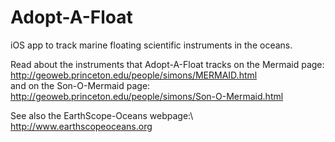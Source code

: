 # Adopt-A-Float
iOS app to track marine floating scientific instruments in the oceans.

Read about the instruments that Adopt-A-Float tracks on the
Mermaid page: http://geoweb.princeton.edu/people/simons/MERMAID.html \
and on the Son-O-Mermaid page: \
http://geoweb.princeton.edu/people/simons/Son-O-Mermaid.html

See also the EarthScope-Oceans webpage:\ 
http://www.earthscopeoceans.org

